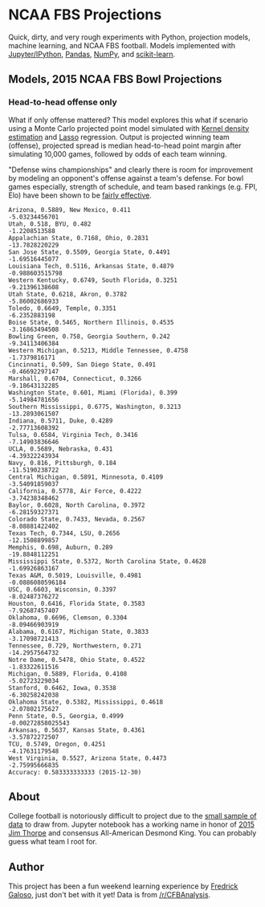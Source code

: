 # NCAA FBS Projections

Quick, dirty, and very rough experiments with Python, projection models, machine learning, and NCAA FBS football. Models implemented with [Jupyter/IPython](http://jupyter.readthedocs.org/), [Pandas](http://pandas.pydata.org/), [NumPy](http://www.numpy.org/), and [scikit-learn](http://scikit-learn.org/).

## Models, 2015 NCAA FBS Bowl Projections

### Head-to-head offense only

What if only offense mattered? This model explores this what if scenario using a Monte Carlo projected point model simulated with [Kernel density estimation](https://en.wikipedia.org/wiki/Kernel_density_estimation) and [Lasso](http://statweb.stanford.edu/~tibs/lasso/simple.html) regression. Output is projected winning team (offense), projected spread is median head-to-head point margin after simulating 10,000 games, followed by odds of each team winning.

"Defense wins championships" and clearly there is room for improvement by modeling an opponent's offense against a team's defense. For bowl games especially, strength of schedule, and team based rankings (e.g. FPI, Elo) have been shown to be [fairly effective](http://fivethirtyeight.com/features/heres-how-our-college-football-playoff-predictions-work/).

```
Arizona, 0.5889, New Mexico, 0.411
-5.03234456701
Utah, 0.518, BYU, 0.482
-1.2208513588
Appalachian State, 0.7168, Ohio, 0.2831
-13.7828220229
San Jose State, 0.5509, Georgia State, 0.4491
-1.69516445077
Louisiana Tech, 0.5116, Arkansas State, 0.4879
-0.988603515798
Western Kentucky, 0.6749, South Florida, 0.3251
-9.21396138608
Utah State, 0.6218, Akron, 0.3782
-5.86002686933
Toledo, 0.6649, Temple, 0.3351
-6.2352883198
Boise State, 0.5465, Northern Illinois, 0.4535
-3.16863494508
Bowling Green, 0.758, Georgia Southern, 0.242
-9.34113406384
Western Michigan, 0.5213, Middle Tennessee, 0.4758
-1.7379816171
Cincinnati, 0.509, San Diego State, 0.491
-0.46692297147
Marshall, 0.6704, Connecticut, 0.3266
-9.18643132285
Washington State, 0.601, Miami (Florida), 0.399
-5.14984781656
Southern Mississippi, 0.6775, Washington, 0.3213
-13.2893061507
Indiana, 0.5711, Duke, 0.4289
-2.77713608392
Tulsa, 0.6584, Virginia Tech, 0.3416
-7.14903836646
UCLA, 0.5689, Nebraska, 0.431
-4.39322243934
Navy, 0.816, Pittsburgh, 0.184
-11.5190238722
Central Michigan, 0.5891, Minnesota, 0.4109
-3.54091859037
California, 0.5778, Air Force, 0.4222
-3.74238348462
Baylor, 0.6028, North Carolina, 0.3972
-6.28159327371
Colorado State, 0.7433, Nevada, 0.2567
-8.08881422402
Texas Tech, 0.7344, LSU, 0.2656
-12.1508899857
Memphis, 0.698, Auburn, 0.289
-19.8848112251
Mississippi State, 0.5372, North Carolina State, 0.4628
-1.69926863167
Texas A&M, 0.5019, Louisville, 0.4981
-0.0886080596184
USC, 0.6603, Wisconsin, 0.3397
-8.02487376272
Houston, 0.6416, Florida State, 0.3583
-7.92687457407
Oklahoma, 0.6696, Clemson, 0.3304
-8.09466903919
Alabama, 0.6167, Michigan State, 0.3833
-3.17098721413
Tennessee, 0.729, Northwestern, 0.271
-14.2957564732
Notre Dame, 0.5478, Ohio State, 0.4522
-1.83322611516
Michigan, 0.5889, Florida, 0.4108
-5.02723229034
Stanford, 0.6462, Iowa, 0.3538
-6.30258242038
Oklahoma State, 0.5382, Mississippi, 0.4618
-2.07802175627
Penn State, 0.5, Georgia, 0.4999
-0.00272858025543
Arkansas, 0.5637, Kansas State, 0.4361
-3.57872272507
TCU, 0.5749, Oregon, 0.4251
-4.17631179548
West Virginia, 0.5527, Arizona State, 0.4473
-2.75995666835
Accuracy: 0.583333333333 (2015-12-30)
```

## About

College football is notoriously difficult to project due to the [small sample of data](http://www.cbcb.umd.edu/~salzberg/docs/murthy_thesis/survey/node16.html) to draw from. Jupyter notebook has a working name in honor of [2015 Jim Thorpe](http://www.blackheartgoldpants.com/2015/12/10/9890276/desmond-king-wins-jim-thorpe-award-for-best-defensive-back) and consensus All-American Desmond King. You can probably guess what team I root for.

## Author

This project has been a fun weekend learning experience by [Fredrick Galoso](https://twitter.com/wayoutmind), just don't bet with it yet! Data is from [/r/CFBAnalysis](https://www.reddit.com/r/CFBAnalysis/comments/3j1gjg/2015_data_sources/).

